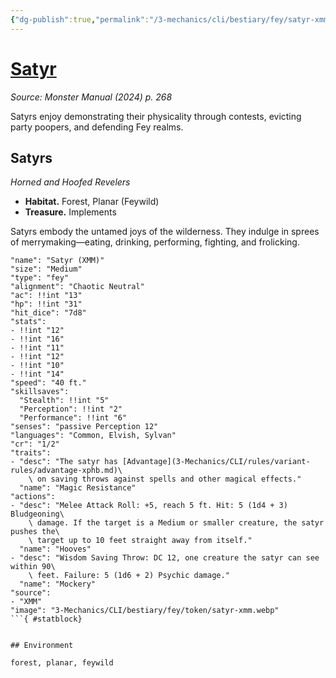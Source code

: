 ```yaml
---
{"dg-publish":true,"permalink":"/3-mechanics/cli/bestiary/fey/satyr-xmm/","tags":["ttrpg-cli/compendium/src/5e/xmm","ttrpg-cli/monster/cr/1-2","ttrpg-cli/monster/environment/feywild","ttrpg-cli/monster/environment/forest","ttrpg-cli/monster/environment/planar","ttrpg-cli/monster/size/medium","ttrpg-cli/monster/type/fey"],"noteIcon":""}
---
```


# [Satyr](3-Mechanics\CLI\bestiary\fey/satyr-xmm.md)
*Source: Monster Manual (2024) p. 268*  

Satyrs enjoy demonstrating their physicality through contests, evicting party poopers, and defending Fey realms.

## Satyrs

*Horned and Hoofed Revelers*

- **Habitat.** Forest, Planar (Feywild)  
- **Treasure.** Implements  

Satyrs embody the untamed joys of the wilderness. They indulge in sprees of merrymaking—eating, drinking, performing, fighting, and frolicking.

```statblock
"name": "Satyr (XMM)"
"size": "Medium"
"type": "fey"
"alignment": "Chaotic Neutral"
"ac": !!int "13"
"hp": !!int "31"
"hit_dice": "7d8"
"stats":
- !!int "12"
- !!int "16"
- !!int "11"
- !!int "12"
- !!int "10"
- !!int "14"
"speed": "40 ft."
"skillsaves":
  "Stealth": !!int "5"
  "Perception": !!int "2"
  "Performance": !!int "6"
"senses": "passive Perception 12"
"languages": "Common, Elvish, Sylvan"
"cr": "1/2"
"traits":
- "desc": "The satyr has [Advantage](3-Mechanics/CLI/rules/variant-rules/advantage-xphb.md)\
    \ on saving throws against spells and other magical effects."
  "name": "Magic Resistance"
"actions":
- "desc": "Melee Attack Roll: +5, reach 5 ft. Hit: 5 (1d4 + 3) Bludgeoning\
    \ damage. If the target is a Medium or smaller creature, the satyr pushes the\
    \ target up to 10 feet straight away from itself."
  "name": "Hooves"
- "desc": "Wisdom Saving Throw: DC 12, one creature the satyr can see within 90\
    \ feet. Failure: 5 (1d6 + 2) Psychic damage."
  "name": "Mockery"
"source":
- "XMM"
"image": "3-Mechanics/CLI/bestiary/fey/token/satyr-xmm.webp"
```{ #statblock}


## Environment

forest, planar, feywild